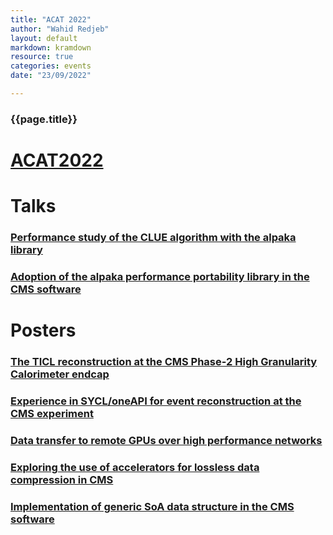 ```yaml
---
title: "ACAT 2022"
author: "Wahid Redjeb"
layout: default
markdown: kramdown
resource: true
categories: events
date: "23/09/2022"

---
```


### {{page.title}}


# [ACAT2022](https://indico.cern.ch/event/1106990/timetable/)

# Talks
### [Performance study of the CLUE algorithm with the alpaka library](https://indico.cern.ch/event/1106990/contributions/4998189/)
### [Adoption of the alpaka performance portability library in the CMS software](https://indico.cern.ch/event/1106990/contributions/4991273/)
# Posters
### [The TICL reconstruction at the CMS Phase-2 High Granularity Calorimeter endcap](https://waredjeb.github.io/test-deploy/)
### [Experience in SYCL/oneAPI for event reconstruction at the CMS experiment](https://auroraperego.github.io/acat2022.html)
### [ Data transfer to remote GPUs over high performance networks ](https://indico.cern.ch/event/1106990/contributions/5097040/) 
### [ Exploring the use of accelerators for lossless data compression in CMS ](https://indico.cern.ch/event/1106990/contributions/5096957/)
### [ Implementation of generic SoA data structure in the CMS software ](https://indico.cern.ch/event/1106990/contributions/5096936/)
